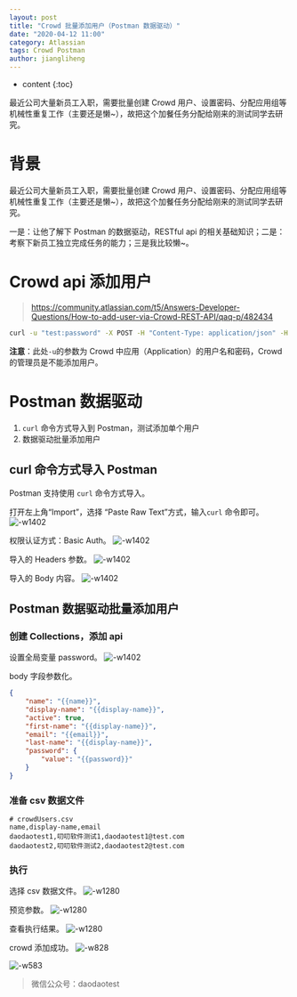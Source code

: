 ```yaml
---
layout: post
title: "Crowd 批量添加用户（Postman 数据驱动）"
date: "2020-04-12 11:00"
category: Atlassian
tags: Crowd Postman
author: jiangliheng
---
```

* content
{:toc}

最近公司大量新员工入职，需要批量创建 Crowd 用户、设置密码、分配应用组等机械性重复工作（主要还是懒~），故把这个加餐任务分配给刚来的测试同学去研究。



# 背景
最近公司大量新员工入职，需要批量创建 Crowd 用户、设置密码、分配应用组等机械性重复工作（主要还是懒~），故把这个加餐任务分配给刚来的测试同学去研究。

一是：让他了解下 Postman 的数据驱动，RESTful api 的相关基础知识；二是：考察下新员工独立完成任务的能力；三是我比较懒~。

# Crowd api 添加用户

> https://community.atlassian.com/t5/Answers-Developer-Questions/How-to-add-user-via-Crowd-REST-API/qaq-p/482434

```bash
curl -u "test:password" -X POST -H "Content-Type: application/json" -H "Accept: application/json" -d "{\"name\" : \"test.user\", \"display-name\" : \"Test User\", \"active\" : true, \"first-name\" : \"Test\", \"email\" : \"test.user@ourdomain.com\", \"last-name\" : \"User\", \"password\" : {\"value\" : \"mypassword\"} }" http://localhost:8095/crowd/rest/usermanagement/1/user
```

**注意**：此处```-u```的参数为 Crowd 中应用（Application）的用户名和密码，Crowd 的管理员是不能添加用户。

# Postman 数据驱动

1. ```curl``` 命令方式导入到 Postman，测试添加单个用户
2. 数据驱动批量添加用户

## curl 命令方式导入 Postman

Postman 支持使用 ```curl``` 命令方式导入。

打开左上角“Import”，选择 “Paste Raw Text”方式，输入```curl``` 命令即可。
![-w1402](/assets/images/atlassian/crowd/15866555711563.jpg)

权限认证方式：Basic Auth。
![-w1402](/assets/images/atlassian/crowd/15866556180906.jpg)

 导入的 Headers 参数。
![-w1402](/assets/images/atlassian/crowd/15866556333782.jpg)

导入的 Body 内容。
![-w1402](/assets/images/atlassian/crowd/15866556477060.jpg)

## Postman 数据驱动批量添加用户

### 创建 Collections，添加 api

设置全局变量 password。
![-w1402](/assets/images/atlassian/crowd/15866585587579.jpg)

body 字段参数化。
```json
{
    "name": "{{name}}",
    "display-name": "{{display-name}}",
    "active": true,
    "first-name": "{{display-name}}",
    "email": "{{email}}",
    "last-name": "{{display-name}}",
    "password": {
        "value": "{{password}}"
    }
}
```

### 准备 csv 数据文件

```
# crowdUsers.csv
name,display-name,email
daodaotest1,叨叨软件测试1,daodaotest1@test.com
daodaotest2,叨叨软件测试2,daodaotest2@test.com
```

### 执行

选择 csv 数据文件。
![-w1280](/assets/images/atlassian/crowd/15866588319084.jpg)

预览参数。
![-w1280](/assets/images/atlassian/crowd/15866594824841.jpg)


查看执行结果。
![-w1280](/assets/images/atlassian/crowd/15866589116336.jpg)


crowd 添加成功。
![-w828](/assets/images/atlassian/crowd/15866589384887.jpg)

![-w583](/assets/images/atlassian/crowd/15866589613406.jpg)

> 微信公众号：daodaotest
